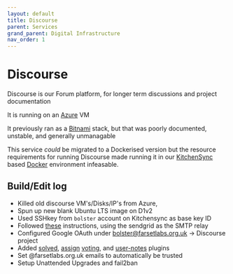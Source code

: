 ```yaml
---
layout: default
title: Discourse
parent: Services
grand_parent: Digital Infrastructure
nav_order: 1
---
```


# Discourse

Discourse is our Forum platform, for longer term discussions and project documentation

It is running on an [Azure](../environments/Azure.md) VM

It previously ran as a [Bitnami](https://docs.bitnami.com/azure/apps/discourse/) stack, but that was poorly documented, unstable, and generally unmanagable

This service *could* be migrated to a Dockerised version but the resource requirements for running Discourse made running it in our [KitchenSync](../devices/KitchenSync.md) based [Docker](../services/Docker.md) environment infeasable.

## Build/Edit log

* Killed old discourse VM's/Disks/IP's from Azure, 
* Spun up new blank Ubuntu LTS image on D1v2
* Used SSHkey from `bolster` account on Kitchensync as base key ID
* Followed [these](https://github.com/discourse/discourse/blob/master/docs/INSTALL-cloud.md) instructions, using the sendgrid as the SMTP relay
* Configured Google OAuth under bolster@farsetlabs.org.uk -> Discourse project
* Added [solved](https://github.com/discourse/discourse-solved), [assign](https://github.com/discourse/discourse-assign) [voting](https://github.com/discourse/discourse-voting), and [user-notes](https://github.com/discourse/discourse-user-notes) plugins
* Set @farsetlabs.org.uk emails to automatically be trusted
* Setup Unattended Upgrades and fail2ban
